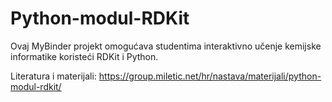 # Python-modul-RDKit

Ovaj MyBinder projekt omogućava studentima interaktivno učenje kemijske informatike koristeći RDKit i Python.

Literatura i materijali: https://group.miletic.net/hr/nastava/materijali/python-modul-rdkit/
